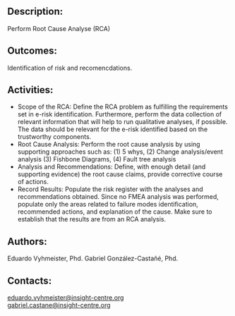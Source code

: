 ## Description:
Perform Root Cause Analyse (RCA)

## Outcomes:
Identification of risk and recomencdations.

## Activities: 
   - Scope of the RCA: Define the RCA problem as fulfilling the requirements set in e-risk identification. Furthermore, perform the data collection of relevant information that will help to run qualitative analyses, if possible. The data should be relevant for the e-risk identified based on the trustworthy components.
   - Root Cause Analysis: Perform the root cause analysis by using supporting approaches such as: (1) 5 whys, (2) Change analysis/event analysis (3) Fishbone Diagrams, (4) Fault tree analysis
   - Analysis and Recommendations: Define, with enough detail (and supporting evidence) the root cause claims, provide corrective course of actions.
   - Record Results: Populate the risk register with the analyses and recommendations obtained. Since no FMEA analysis was performed, populate only the areas related to failure modes identification, recommended actions, and explanation of the cause. Make sure to establish that the results are from an RCA analysis.

## Authors:
Eduardo Vyhmeister, Phd. 
Gabriel González-Castañé, Phd.

## Contacts:
eduardo.vyhmeister@insight-centre.org <br />
gabriel.castane@insight-centre.org <br />